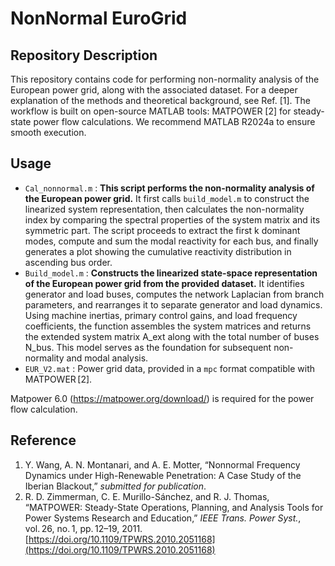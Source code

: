 # NonNormal EuroGrid



## Repository Description

This repository contains code for performing non-normality analysis of the European power grid, along with the associated dataset. For a deeper explanation of the methods and theoretical background, see Ref. [1]. The workflow is built on open-source MATLAB tools: MATPOWER [2] for steady-state power flow calculations. We recommend MATLAB R2024a to ensure smooth execution. 


## Usage

- `Cal_nonnormal.m` : **This script performs the non-normality analysis of the European power grid.** It first calls `build_model.m` to construct the linearized system representation, then calculates the non-normality index by comparing the spectral properties of the system matrix and its symmetric part. The script proceeds to extract the first k dominant modes, compute and sum the modal reactivity for each bus, and finally generates a plot showing the cumulative reactivity distribution in ascending bus order.
- `Build_model.m` : **Constructs the linearized state-space representation of the European power grid from the provided dataset.** It identifies generator and load buses, computes the network Laplacian from branch parameters, and rearranges it to separate generator and load dynamics. Using machine inertias, primary control gains, and load frequency coefficients, the function assembles the system matrices and returns the extended system matrix A_ext along with the total number of buses N_bus. This model serves as the foundation for subsequent non-normality and modal analysis.
- `EUR_V2.mat` : Power grid data, provided in a `mpc` format compatible with MATPOWER [2].


Matpower 6.0 (https://matpower.org/download/) is required for the power flow calculation.

## Reference

 1. Y. Wang, A. N. Montanari, and A. E. Motter, “Nonnormal Frequency Dynamics under High-Renewable Penetration: A Case Study of the Iberian Blackout,” *submitted for publication*.
 2. R. D. Zimmerman, C. E. Murillo-Sánchez, and R. J. Thomas, “MATPOWER: Steady-State Operations, Planning, and Analysis Tools for Power Systems Research and Education,” *IEEE Trans. Power Syst.*, vol. 26, no. 1, pp. 12–19, 2011.   [https://doi.org/10.1109/TPWRS.2010.2051168](https://doi.org/10.1109/TPWRS.2010.2051168)
